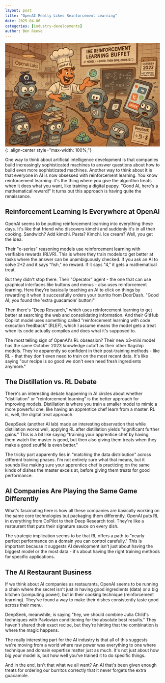 ```yaml
---
layout: post
title: "OpenAI Really Likes Reinforcement Learning"
date: 2025-04-06
categories: [industry-developments]
author: Ben Reeve
---
```


![OpenAI Reinforcement Learning](/assets/images/posts/818A0089-5B99-4717-8666-FF8FCC1DC6E0.png){: .align-center style="max-width: 100%;"}

One way to think about artificial intelligence development is that companies build increasingly sophisticated machines to answer questions about how to build even more sophisticated machines. Another way to think about it is that everyone in AI is now obsessed with reinforcement learning. You know reinforcement learning: it's the thing where you give the algorithm treats when it does what you want, like training a digital puppy. "Good AI, here's a mathematical reward!" It turns out this approach is having quite the renaissance.

## Reinforcement Learning Is Everywhere at OpenAI

OpenAI seems to be putting reinforcement learning into everything these days. It's like that friend who discovers kimchi and suddenly it's in all their cooking. Sandwich? Add kimchi. Pasta? Kimchi. Ice cream? Well, you get the idea.

Their "o-series" reasoning models use reinforcement learning with verifiable rewards (RLVR). This is where they train models to get better at tasks where the answer can be unambiguously checked. If you ask an AI to solve 2+2 and it says "fish," no reward. If it says "4," it gets a mathematical treat.

But they didn't stop there. Their "Operator" agent - the one that can use graphical interfaces like buttons and menus - also uses reinforcement learning. Here they're basically teaching an AI to click on things by rewarding it when it successfully orders your burrito from DoorDash. "Good AI, you found the 'extra guacamole' button!"

Then there's "Deep Research," which uses reinforcement learning to get better at searching the web and consolidating information. And their GitHub Copilot model uses something called "reinforcement learning with code execution feedback" (RLEF), which I assume means the model gets a treat when its code actually compiles and does what it's supposed to.

The most telling sign of OpenAI's RL obsession? Their new o3-mini model has the same October 2023 knowledge cutoff as their other flagship models. They're apparently so confident in their post-training methods - like RL - that they don't even need to train on the most recent data. It's like saying "our recipe is so good we don't even need fresh ingredients anymore."

## The Distillation vs. RL Debate

There's an interesting debate happening in AI circles about whether "distillation" or "reinforcement learning" is the better approach for improving models. Distillation is where you train a smaller model to mimic a more powerful one, like having an apprentice chef learn from a master. RL is, well, the digital treat approach.

DeepSeek (another AI lab) made an interesting observation that while distillation works well, applying RL after distillation yields "significant further gains." This is a bit like saying "training your apprentice chef by having them watch the master is good, but then also giving them treats when they make a good soufflé is even better."

The tricky part apparently lies in "matching the data distribution" across different training phases. I'm not entirely sure what that means, but it sounds like making sure your apprentice chef is practicing on the same kinds of dishes the master excels at, before giving them treats for good performance.

## AI Companies Are Playing the Same Game Differently

What's fascinating here is how all these companies are basically working on the same core technologies but packaging them differently. OpenAI puts RL in everything from CoPilot to their Deep Research tool. They're like a restaurant that puts their signature sauce on every dish.

The strategic implication seems to be that RL offers a path to "nearly perfect performance on a domain you can control carefully." This is important because it suggests AI development isn't just about having the biggest model or the most data - it's about having the right training methods for specific applications.

## The AI Restaurant Business

If we think about AI companies as restaurants, OpenAI seems to be running a chain where the secret isn't just in having good ingredients (data) or a big kitchen (computing power), but in their cooking technique (reinforcement learning). They've found a way to make their dishes consistently taste good across their menu.

DeepSeek, meanwhile, is saying "hey, we should combine Julia Child's techniques with Pavlovian conditioning for the absolute best results." They haven't shared their exact recipe, but they're hinting that the combination is where the magic happens.

The really interesting part for the AI industry is that all of this suggests we're moving from a world where raw power was everything to one where technique and domain expertise matter just as much. It's not just about how big your model is, but how well you've trained it to do specific things.

And in the end, isn't that what we all want? An AI that's been given enough treats for ordering our burritos correctly that it never forgets the extra guacamole. 